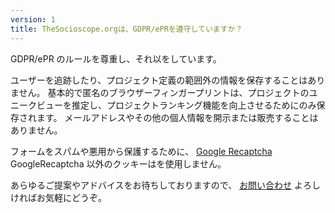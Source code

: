 ```yaml
---
version: 1
title: TheSocioscope.orgは、GDPR/ePRを遵守していますか？
---
```


GDPR/ePR のルールを尊重し、それ以をしています。

ユーザーを追跡したり、プロジェクト定義の範囲外の情報を保存することはありません。 基本的で匿名のブラウザーフィンガープリントは、プロジェクトのユニークビューを推定し、プロジェクトランキング機能を向上させるためにのみ保存されます。 メールアドレスやその他の個人情報を開示または販売することはありません。

フォームをスパムや悪用から保護するために、 [Google Recaptcha](https://en.wikipedia.org/wiki/ReCAPTCHA) GoogleRecaptcha 以外のクッキーはを使用しません。

あらゆるご提案やアドバイスをお待ちしておりますので、 <a style="text-decoration: underline;">お問い合わせ</a> よろしければお気軽にどうぞ。
